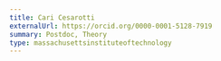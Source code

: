 ```yaml
---
title: Cari Cesarotti
externalUrl: https://orcid.org/0000-0001-5128-7919
summary: Postdoc, Theory
type: massachusettsinstituteoftechnology
---
```

